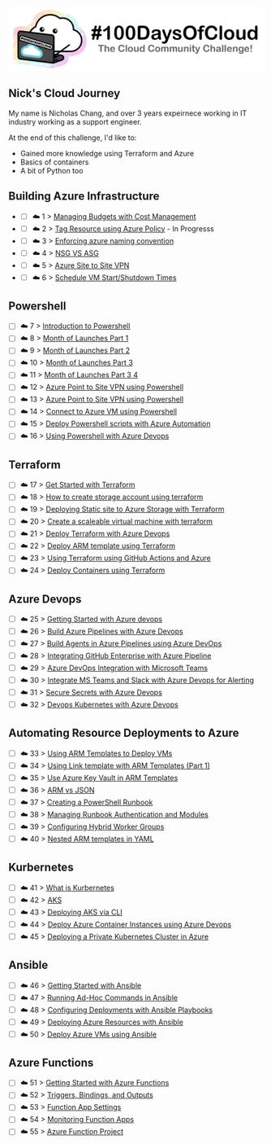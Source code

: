 <p align="center">
  <img src="banner.png">
</p>

## Nick's Cloud Journey

My name is Nicholas Chang, and over 3 years expeirnece  working in IT industry working as a support engineer. 

At the end of this challenge, I'd like to:

- Gained more knowledge using Terraform and Azure
- Basics of containers
- A bit of Python too

## Building Azure Infrastructure  

- - [ ] ☁️ 1 > [Managing Budgets with Cost Management](Journey/001/Readme.md)
- - [ ] ☁️ 2 > [Tag Resource using Azure Policy](Journey/002/Readme.md) - In Progresss
- - [ ] ☁️ 3 > [Enforcing azure naming convention](Journey/003/Readme.md)
- - [ ] ☁️ 4 > [NSG VS ASG](Journey/004/Readme.md)
- - [ ] ☁️ 5 > [Azure Site to Site VPN](Journey/005/Readme.md)
- - [ ] ☁️ 6 > [Schedule VM Start/Shutdown Times](Journey/006/Readme.md)
## Powershell 

- [ ] ☁️ 7 > [Introduction to Powershell](Journey/007/Readme.md)
- [ ] ☁️ 8 > [Month of Launches Part 1](Journey/008/Readme.md)
- [ ] ☁️ 9 > [Month of Launches Part 2](Journey/009/Readme.md)
- [ ] ☁️ 10 > [Month of Launches Part 3](Journey/010/Readme.md)
- [ ] ☁️ 11 > [Month of Launches Part 3 4](Journey/011/Readme.md)
- [ ] ☁️ 12 > [Azure Point to Site VPN using Powershell](Journey/012/Readme.md)
- [ ] ☁️ 13 > [Azure Point to Site VPN using Powershell](Journey/013/Readme.md)
- [ ] ☁️ 14 > [Connect to Azure VM using Powershell](Journey/014/Readme.md)
- [ ] ☁️ 15 > [Deploy Powershell scripts with Azure Automation](Journey/015/Readme.md)
- [ ] ☁️ 16 > [Using Powershell with Azure Devops](Journey/016/Readme.md)
## Terraform

- [ ] ☁️ 17 > [Get Started with Terraform](Journey/017/Readme.md)
- [ ] ☁️ 18 > [How to create storage account using terraform](Journey/018/Readme.md)
- [ ] ☁️ 19 > [Deploying Static site to Azure Storage with Terraform](Journey/019/Readme.md)
- [ ] ☁️ 20 > [Create a scaleable virtual machine with terraform](Journey/020/Readme.md)
- [ ] ☁️ 21 > [Deploy Terraform with Azure Devops](Journey/021/Readme.md)
- [ ] ☁️ 22 > [Deploy ARM template using Terraform](Journey/022/Readme.md)
- [ ] ☁️ 23 > [Using Terraform using GitHub Actions and Azure](Journey/023/Readme.md)
- [ ] ☁️ 24 > [Deploy Containers using Terraform](Journey/024/Readme.md)
## Azure Devops

- [ ] ☁️ 25 > [Getting Started with Azure devops](Journey/025/Readme.md)
- [ ] ☁️ 26 > [Build Azure Pipelines with Azure Devops](Journey/026/Readme.md)
- [ ] ☁️ 27 > [Build Agents in Azure Pipelines using Azure DevOps](Journey/027/Readme.md)
- [ ] ☁️ 28 > [Integrating GitHub Enterprise with Azure Pipeline](Journey/028/Readme.md)
- [ ] ☁️ 29 > [Azure DevOps Integration with Microsoft Teams](Journey/029/Readme.md)
- [ ] ☁️ 30 > [Integrate MS Teams and Slack with Azure Devops for Alerting](Journey/030/Readme.md)
- [ ] ☁️ 31 > [Secure Secrets with Azure Devops](Journey/031/Readme.md)
- [ ] ☁️ 32 > [Devops Kubernetes with Azure Devops](Journey/032/Readme.md)

## Automating Resource Deployments to Azure

- [ ] ☁️ 33 > [Using ARM Templates to Deploy VMs](Journey/033/Readme.md)
- [ ] ☁️ 34 > [Using Link template with ARM Templates (Part 1)](Journey/0034/Readme.md)
- [ ] ☁️ 35 > [Use Azure Key Vault in ARM Templates](Journey/035/Readme.md)
- [ ] ☁️ 36 > [ARM vs JSON ](Journey/036/Readme.md)
- [ ] ☁️ 37 > [Creating a PowerShell Runbook](Journey/037/Readme.md)
- [ ] ☁️ 38 > [Managing Runbook Authentication and Modules](Journey/38/Readme.md)
- [ ] ☁️ 39 > [Configuring Hybrid Worker Groups](Journey/039/Readme.md)
- [ ] ☁️ 40 > [Nested ARM templates in YAML](Journey/040/Readme.md)

## Kurbernetes 

- [ ] ☁️ 41 > [What is Kurbernetes](Journey/041/Readme.md)
- [ ] ☁️ 42 > [AKS](Journey/042/Readme.md)
- [ ] ☁️ 43 > [Deploying AKS via CLI](Journey/043/Readme.md)
- [ ] ☁️ 44 > [Deploy Azure Container Instances using Azure Devops](Journey/044/Readme.md)
- [ ] ☁️ 45 > [Deploying a Private Kubernetes Cluster in Azure](Journey/045/Readme.md)
## Ansible

- [ ] ☁️ 46 > [Getting Started with Ansible](Journey/046/Readme.md)
- [ ] ☁️ 47 > [Running Ad-Hoc Commands in Ansible](Journey/047/Readme.md)
- [ ] ☁️ 48 > [Configuring Deployments with Ansible Playbooks](Journey/048/Readme.md)
- [ ] ☁️ 49 > [Deploying Azure Resources with Ansible](Journey/049/Readme.md)
- [ ] ☁️ 50 > [Deploy Azure VMs using Ansible](Journey/050/Readme.md)
## Azure Functions

- [ ] ☁️ 51 > [Getting Started with Azure Functions](Journey/051/Readme.md)
- [ ] ☁️ 52 > [Triggers, Bindings, and Outputs](Journey/052/Readme.md)
- [ ] ☁️ 53 > [Function App Settings](Journey/053/Readme.md)
- [ ] ☁️ 54 > [Monitoring Function Apps](Journey/054/Readme.md)
- [ ] ☁️ 55 > [Azure Function Project](Journey/055/Readme.md)